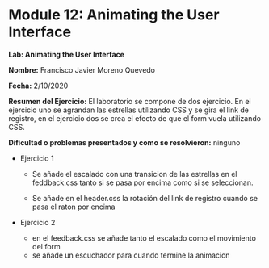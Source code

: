 # Module 12: Animating the User Interface

**Lab: Animating the User Interface**

**Nombre:** Francisco Javier Moreno Quevedo

**Fecha:** 2/10/2020

**Resumen del Ejercicio:** El laboratorio se compone de dos ejercicio. En el ejercicio uno se  agrandan las estrellas utilizando CSS y se gira el link de registro, en el ejercicio dos se crea el efecto de que el form vuela utilizando CSS.

**Dificultad o problemas presentados y como se resolvieron:** ninguno

- Ejercicio 1

  - Se añade el escalado con una transicion de las estrellas en el feddback.css tanto si se pasa por encima como si se seleccionan.

  - Se añade en el header.css la rotación del link de registro cuando se pasa el raton por encima

    

- Ejercicio 2

  - en el feedback.css se añade tanto el escalado como el movimiento del form
  - se añade un escuchador para cuando termine la animacion